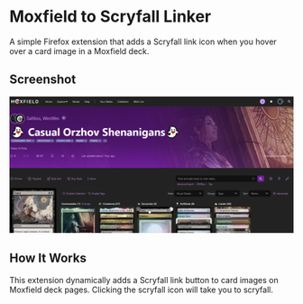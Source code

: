 # Moxfield to Scryfall Linker

A simple Firefox extension that adds a Scryfall link icon when you hover over a card image in a Moxfield deck.

## Screenshot

![Moxfield-to-Scryfall-Linker Screenshot](images/screenshot.png)

## How It Works

This extension dynamically adds a Scryfall link button to card images on Moxfield deck pages. Clicking the scryfall icon will take you to scryfall. 
